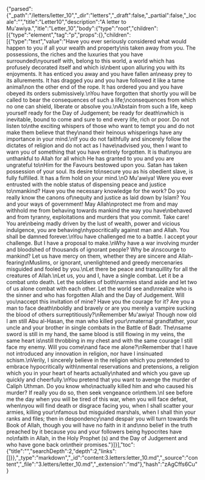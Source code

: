 {"parsed":{"_path":"/letters/letter_10","_dir":"letters","_draft":false,"_partial":false,"_locale":"","title":"Letter10","description":"A letter to Mu'awiya.","itle":"Letter_10","body":{"type":"root","children":[{"type":"element","tag":"p","props":{},"children":[{"type":"text","value":"Have you ever seriously considered what would happen to you if all your wealth and property\nis taken away from you. The possessions, the riches and the luxuries that you have surrounded\nyourself with, belong to this world, a world which has profusely decorated itself and which is\nbent upon alluring you with its enjoyments. It has enticed you away and you have fallen an\neasy prey to its allurements. It has dragged you and you have followed it like a tame animal\non the other end of the rope. It has ordered you and you have obeyed its orders submissively.\nYou have forgotten that shortly you will be called to bear the consequences of such a life;\nconsequences from which no one can shield, liberate or absolve you.\nAbstain from such a life, keep yourself ready for the Day of Judgement; be ready for death\nwhich is inevitable, bound to come and sure to end every life, rich or poor. Do not listen to\nthe exciting whispers of those who want to tempt you and do not make them believe that they\nand their heinous whisperings have any importance in your mind.\nIf you do not faithfully and sincerely follow the dictates of religion and do not act as I have\nadvised you, then I want to warn you of something that you have entirely forgotten. It is that\nyou are unthankful to Allah for all which He has granted to you and you are ungrateful to\nHim for the Favours bestowed upon you. Satan has taken possession of your soul. Its desire to\nsecure you as his obedient slave, is fully fulfilled. It has a firm hold on your mind.\nO Mu'awiya! Were you ever entrusted with the noble status of dispensing peace and justice to\nmankind? Have you the necessary knowledge for the work? Do you really know the canons of\nequity and justice as laid down by Islam? You and your ways of government! May Allah\nprotect me from and may withhold me from behaving towards mankind the way you have\nbehaved and from tyranny, exploitations and murders that you commit. Take care! You are\nbeing madly driven by the lust of wealth, power and vicious indulgence, you are behaving\nhypocritically against man and Allah. You shall be damned forever.\nYou have challenged me to a battle. I accept your challenge. But I have a proposal to make.\nWhy have a war involving murder and bloodshed of thousands of ignorant people? Why be a\nscourge to mankind? Let us have mercy on them, whether they are sincere and Allah-fearing\nMuslims, or ignorant, unenlightened and greedy mercenaries misguided and fooled by you.\nLet there be peace and tranquillity for all the creatures of Allah.\nLet us, you and I, have a single combat. Let it be a combat unto death. Let the soldiers of both\narmies stand aside and let two of us alone combat with each other. Let the world see and\nrealize who is the sinner and who has forgotten Allah and the Day of Judgement. Will you\naccept this invitation of mine? Have you the courage for it? Are you a man to face death\nboldly and bravely or are you merely a vampire sucking the blood of others surreptitiously?\nRemember Mu'awiya! Though now old I am still Abu al-Hasan, the man who killed your\nmaternal grandfather, your uncle and your brother in single combats in the Battle of Badr. The\nsame sword is still in my hand, the same blood is still flowing in my veins, the same heart is\nstill throbbing in my chest and with the same courage I still face my enemy. Will you come\nand face me alone?\nRemember that I have not introduced any innovation in religion, nor have I insinuated schism.\nVerily, I sincerely believe in the religion which you pretended to embrace hypocritically with\nmental reservations and pretensions, a religion which you in your heart of hearts actually\nhated and which you gave up quickly and cheerfully.\nYou pretend that you want to avenge the murder of Caliph Uthman. Do you know who\nactually killed him and who caused his murder? If really you do so, then seek vengeance on\nthem.\nI see before me the day when you will be tired of this war, when you will face defeat, when\nyou will find death or disgrace facing you, when I shall scatter your armies, killing your\nfamous but misguided marshals, when I shall thin your ranks and files; then in despondency\nand despair you will turn towards the Book of Allah, though you will have no faith in it and\nno belief in the truth preached by it because you and your followers being hypocrites have no\nfaith in Allah, in the Holy Prophet (s) and the Day of Judgement and who have gone back on\ntheir promises."}]}],"toc":{"title":"","searchDepth":2,"depth":2,"links":[]}},"_type":"markdown","_id":"content:3.letters:letter_10.md","_source":"content","_file":"3.letters/letter_10.md","_extension":"md"},"hash":"zAgCffs6Cu"}